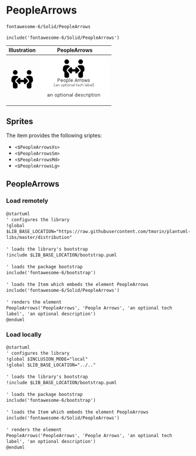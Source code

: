 # PeopleArrows


```text
fontawesome-6/Solid/PeopleArrows
```

```text
include('fontawesome-6/Solid/PeopleArrows')
```



| Illustration | PeopleArrows |
| :---: | :---: |
| ![illustration for Illustration](../../fontawesome-6/Solid/PeopleArrows.png) | ![illustration for PeopleArrows](../../fontawesome-6/Solid/PeopleArrows.Local.png) |



## Sprites
The item provides the following sriptes:

- `<$PeopleArrowsXs>`
- `<$PeopleArrowsSm>`
- `<$PeopleArrowsMd>`
- `<$PeopleArrowsLg>`





## PeopleArrows

### Load remotely
```plantuml
@startuml
' configures the library
!global $LIB_BASE_LOCATION="https://raw.githubusercontent.com/tmorin/plantuml-libs/master/distribution"

' loads the library's bootstrap
!include $LIB_BASE_LOCATION/bootstrap.puml

' loads the package bootstrap
include('fontawesome-6/bootstrap')

' loads the Item which embeds the element PeopleArrows
include('fontawesome-6/Solid/PeopleArrows')

' renders the element
PeopleArrows('PeopleArrows', 'People Arrows', 'an optional tech label', 'an optional description')
@enduml
```

### Load locally
```plantuml
@startuml
' configures the library
!global $INCLUSION_MODE="local"
!global $LIB_BASE_LOCATION="../.."

' loads the library's bootstrap
!include $LIB_BASE_LOCATION/bootstrap.puml

' loads the package bootstrap
include('fontawesome-6/bootstrap')

' loads the Item which embeds the element PeopleArrows
include('fontawesome-6/Solid/PeopleArrows')

' renders the element
PeopleArrows('PeopleArrows', 'People Arrows', 'an optional tech label', 'an optional description')
@enduml
```

